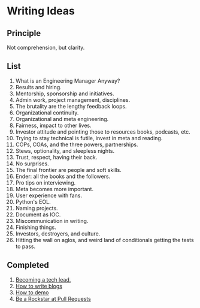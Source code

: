 # Writing Ideas

## Principle

Not comprehension, but clarity.

## List
1. What is an Engineering Manager Anyway?
  1. Results and hiring.
  1. Mentorship, sponsorship and initiatives.
  1. Admin work, project management, disciplines.
  1. The brutality are the lengthy feedback loops.
  1. Organizational continuity.
  1. Organizational and meta engineering.
  1. Fairness, impact to other lives.
  1. Investor attitude and pointing those to resources books, podcasts, etc.
  1. Trying to stay technical is futile, invest in meta and reading.
  1. COPs, COAs, and the three powers, partnerships.
  1. Stews, optionality, and sleepless nights.
  1. Trust, respect, having their back.
  1. No surprises.
  1. The final frontier are people and soft skills.
  1. Ender: all the books and the followers.
1. Pro tips on interviewing.
1. Meta becomes more important.
1. User experience with fans.
1. Python's EOL.
1. Naming projects.
1. Document as IOC.
1. Miscommunication in writing.
1. Finishing things.
1. Investors, destroyers, and culture.
1. Hitting the wall on aglos, and weird land of conditionals getting the tests to pass.

## Completed
1. [Becoming a tech lead.](https://dev.to/solidi/what-is-a-tech-lead-anyway-483p)
1. [How to write blogs](https://medium.com/@solidi/the-one-about-blogging-cd9e65a2055b)
1. [How to demo](https://dev.to/solidi/how-to-crush-your-next-team-demo-2bb5)
1. [Be a Rockstar at Pull Requests](https://dev.to/solidi/be-a-rockstar-at-pull-requests-1e4f)
